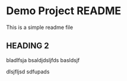 # Demo Project README

This is a simple readme file

## HEADING 2 


bladlfsja
bsaldjdsljfds
basldsjf


dlsjfljsd
sdfupads
